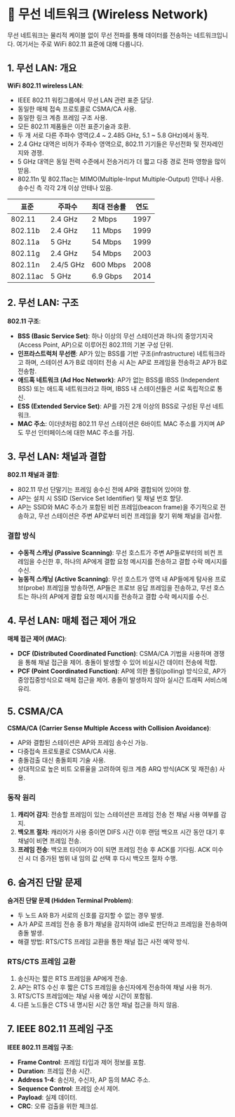 # 📡 무선 네트워크 (Wireless Network)

무선 네트워크는 물리적 케이블 없이 무선 전파를 통해 데이터를 전송하는 네트워크입니다. 여기서는 주로 WiFi 802.11 표준에 대해 다룹니다.

## 1. 무선 LAN: 개요

**WiFi 802.11 wireless LAN**:
- IEEE 802.11 워킹그룹에서 무선 LAN 관련 표준 담당.
- 동일한 매체 접속 프로토콜로 CSMA/CA 사용.
- 동일한 링크 계층 프레임 구조 사용.
- 모든 802.11 제품들은 이전 표준기술과 호환.
- 두 개 서로 다른 주파수 영역(2.4 ~ 2.485 GHz, 5.1 ~ 5.8 GHz)에서 동작.
- 2.4 GHz 대역은 비허가 주파수 영역으로, 802.11 기기들은 무선전화 및 전자레인지와 경쟁.
- 5 GHz 대역은 동일 전력 수준에서 전송거리가 더 짧고 다중 경로 전파 영향을 많이 받음.
- 802.11n 및 802.11ac는 MIMO(Multiple-Input Multiple-Output) 안테나 사용. 송수신 측 각각 2개 이상 안테나 있음.

| 표준   | 주파수     | 최대 전송률 | 연도  |
| ------ | ---------- | ------------ | ----- |
| 802.11 | 2.4 GHz    | 2 Mbps       | 1997  |
| 802.11b| 2.4 GHz    | 11 Mbps      | 1999  |
| 802.11a| 5 GHz      | 54 Mbps      | 1999  |
| 802.11g| 2.4 GHz    | 54 Mbps      | 2003  |
| 802.11n| 2.4/5 GHz  | 600 Mbps     | 2008  |
| 802.11ac| 5 GHz     | 6.9 Gbps     | 2014  |

## 2. 무선 LAN: 구조

**802.11 구조**:
- **BSS (Basic Service Set)**: 하나 이상의 무선 스테이션과 하나의 중앙기지국 (Access Point, AP)으로 이루어진 802.11의 기본 구성 단위.
- **인프라스트럭처 무선랜**: AP가 있는 BSS를 기반 구조(infrastructure) 네트워크라고 하며, 스테이션 A가 B로 데이터 전송 시 A는 AP로 프레임을 전송하고 AP가 B로 전송함.
- **애드혹 네트워크 (Ad Hoc Network)**: AP가 없는 BSS를 IBSS (Independent BSS) 또는 애드혹 네트워크라고 하며, IBSS 내 스테이션들은 서로 독립적으로 통신.
- **ESS (Extended Service Set)**: AP를 가진 2개 이상의 BSS로 구성된 무선 네트워크.
- **MAC 주소**: 이더넷처럼 802.11 무선 스테이션은 6바이트 MAC 주소를 가지며 AP도 무선 인터페이스에 대한 MAC 주소를 가짐.

## 3. 무선 LAN: 채널과 결합

**802.11 채널과 결합**:
- 802.11 무선 단말기는 프레임 송수신 전에 AP와 결합되어 있어야 함.
- AP는 설치 시 SSID (Service Set Identifier) 및 채널 번호 할당.
- AP는 SSID와 MAC 주소가 포함된 비컨 프레임(beacon frame)을 주기적으로 전송하고, 무선 스테이션은 주변 AP로부터 비컨 프레임을 찾기 위해 채널을 검사함.

### 결합 방식
- **수동적 스캐닝 (Passive Scanning)**: 무선 호스트가 주변 AP들로부터의 비컨 프레임을 수신한 후, 하나의 AP에게 결합 요청 메시지를 전송하고 결합 수락 메시지를 수신.
- **능동적 스캐닝 (Active Scanning)**: 무선 호스트가 영역 내 AP들에게 탐사용 프로브(probe) 프레임을 방송하면, AP들은 프로브 응답 프레임을 전송하고, 무선 호스트는 하나의 AP에게 결합 요청 메시지를 전송하고 결합 수락 메시지를 수신.

## 4. 무선 LAN: 매체 접근 제어 개요

**매체 접근 제어 (MAC)**:
- **DCF (Distributed Coordinated Function)**: CSMA/CA 기법을 사용하며 경쟁을 통해 채널 접근을 제어. 충돌이 발생할 수 있어 비실시간 데이터 전송에 적합.
- **PCF (Point Coordinated Function)**: AP에 의한 폴링(polling) 방식으로, AP가 중앙집중방식으로 매체 접근을 제어. 충돌이 발생하지 않아 실시간 트래픽 서비스에 유리.

## 5. CSMA/CA

**CSMA/CA (Carrier Sense Multiple Access with Collision Avoidance)**:
- AP와 결합된 스테이션은 AP와 프레임 송수신 가능.
- 다중접속 프로토콜로 CSMA/CA 사용.
- 충돌검출 대신 충돌회피 기술 사용.
- 상대적으로 높은 비트 오류율을 고려하여 링크 계층 ARQ 방식(ACK 및 재전송) 사용.

### 동작 원리
1. **캐리어 감지**: 전송할 프레임이 있는 스테이션은 프레임 전송 전 채널 사용 여부를 감지.
2. **백오프 절차**: 캐리어가 사용 중이면 DIFS 시간 이후 랜덤 백오프 시간 동안 대기 후 채널이 비면 프레임 전송.
3. **프레임 전송**: 백오프 타이머가 0이 되면 프레임 전송 후 ACK를 기다림. ACK 미수신 시 더 증가된 범위 내 임의 값 선택 후 다시 백오프 절차 수행.

## 6. 숨겨진 단말 문제

**숨겨진 단말 문제 (Hidden Terminal Problem)**:
- 두 노드 A와 B가 서로의 신호를 감지할 수 없는 경우 발생.
- A가 AP로 프레임 전송 중 B가 채널을 감지하여 idle로 판단하고 프레임을 전송하여 충돌 발생.
- 해결 방법: RTS/CTS 프레임 교환을 통한 채널 접근 사전 예약 방식.

### RTS/CTS 프레임 교환
1. 송신자는 짧은 RTS 프레임을 AP에게 전송.
2. AP는 RTS 수신 후 짧은 CTS 프레임을 송신자에게 전송하여 채널 사용 허가.
3. RTS/CTS 프레임에는 채널 사용 예상 시간이 포함됨.
4. 다른 노드들은 CTS 내 명시된 시간 동안 채널 접근을 하지 않음.

## 7. IEEE 802.11 프레임 구조

**IEEE 802.11 프레임 구조**:
- **Frame Control**: 프레임 타입과 제어 정보를 포함.
- **Duration**: 프레임 전송 시간.
- **Address 1-4**: 송신자, 수신자, AP 등의 MAC 주소.
- **Sequence Control**: 프레임 순서 제어.
- **Payload**: 실제 데이터.
- **CRC**: 오류 검출을 위한 체크섬.

